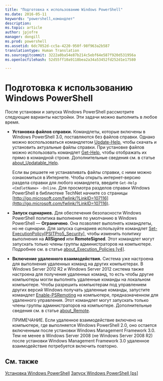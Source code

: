 ```yaml
---
title: "Подготовка к использованию Windows PowerShell"
ms.date: 2016-05-11
keywords: "powershell,командлет"
description: 
ms.topic: article
author: jpjofre
manager: dongill
ms.prod: powershell
ms.assetid: 6dc7052d-cc5a-4220-950f-98f963a2b587
translationtype: Human Translation
ms.sourcegitcommit: 3222a0ba54e87b214c5ebf64e587f920d531956a
ms.openlocfilehash: 52d55ff10a9118bea2a34a53452fd252d1e17580

---
```


# Подготовка к использованию Windows PowerShell
После установки и запуска Windows PowerShell рассмотрите следующие варианты настройки. Эти задачи можно выполнить в любое время.

-   **Установка файлов справки.** Командлеты, которые включены в Windows PowerShell 3.0, поставляются без файлов справки. Однако можно воспользоваться командлетом [Update-Help](https://technet.microsoft.com/en-us/library/93e1d870-ace6-432b-8778-8920291d7545), чтобы скачать и установить актуальные файлы справки. При установке файлов можно использовать командлет [Get-Help](https://technet.microsoft.com/en-us/library/1f46eeb4-49d7-4bec-bb29-395d9b42f54a), чтобы отображать их прямо в командной строке. Дополнительные сведения см. в статье [about_Updatable_Help](https://technet.microsoft.com/en-us/library/10bba75c-f4ac-4ca1-bbf3-8f34dd521ffe).

    Если вы решаете не устанавливать файлы справки, с ними можно ознакомиться в Интернете. Чтобы открыть интернет-версию раздела справки для любого командлета, введите `Get-Help <CmdletName> -Online`. Для просмотра разделов справки Windows PowerShell в библиотеке TechNet начните со страницы [http://go.microsoft.com/fwlink/?LinkID=107116](http://go.microsoft.com/fwlink/?LinkID=107116).

-   **Запуск сценариев.** Для обеспечения безопасности Windows PowerShell политика выполнения по умолчанию в Windows PowerShell — **Ограничено**. Она позволяет выполнять командлеты, но не сценарии. Для запуска сценариев используйте командлет [Set-ExecutionPolicy[PSITPro5_Security]](https://technet.microsoft.com/en-us/library/5690a0e1-495b-4e63-8280-65ead7bf01ab), чтобы изменить политику выполнения на **AllSigned** или **RemoteSigned**. Этот командлет могут запускать только члены группы администраторов на компьютере. Подробнее см. в статье [about_Execution_Policies [v4]](https://technet.microsoft.com/en-us/library/347708dc-1515-4d74-978b-8334603472e6).

-   **Включение удаленного взаимодействия.** Система уже настроена для выполнения удаленных команд на других компьютерах. В Windows Server 2012 R2 и Windows Server 2012 система также настроена для получения удаленных команд, то есть чтобы другие компьютеры могли выполнять удаленные команды на локальном компьютере. Чтобы разрешить компьютерам под управлением других версий Windows получать удаленные команды, запустите командлет [Enable-PSRemoting](https://technet.microsoft.com/en-us/library/19437c28-33b8-4ac1-9113-8439cc8beffb) на компьютере, предназначенном для удаленного управления. Этот командлет могут запускать только члены группы администраторов на компьютере. Дополнительные сведения см. в статье [about_Remote](https://technet.microsoft.com/en-us/library/9b4a5c87-9162-4adf-bdfe-fbc80b9b8970).

    ПРИМЕЧАНИЕ. Если удаленное взаимодействие включено на компьютере, где выполняется Windows PowerShell 2.0, оно остается включенным после установки Windows Management Framework 3.0. Тем не менее в Windows Server 2008 (не Windows Server 2008 R2) после установки Windows Management Framework 3.0 удаленное взаимодействие потребуется включить повторно.

## См. также
[Установка Windows PowerShell](../setup/Installing-Windows-PowerShell.md)
[Запуск Windows PowerShell [ps]](https://technet.microsoft.com/en-us/library/8ec8c2d7-8e7c-4722-a3d2-498fe5739a8e)




<!--HONumber=Aug16_HO4-->


